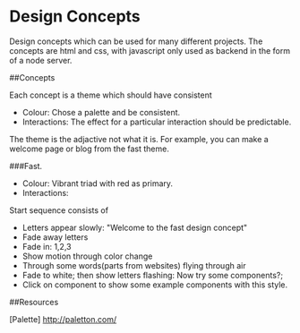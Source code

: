 ﻿# Design Concepts

Design concepts which can be used for many different projects. The concepts are html and css, with javascript only
used as backend in the form of a node server.

##Concepts

Each concept is a theme which should have consistent 

* Colour: Chose a palette and be consistent. 
* Interactions: The effect for a particular interaction should be predictable. 

The theme is the adjactive not what it is. For example, you can make a welcome page or blog from the fast theme. 

###Fast. 

* Colour: Vibrant triad with red as primary.
* Interactions: 

Start sequence consists of 
* Letters appear slowly: "Welcome to the fast design concept" 
* Fade away letters
* Fade in: 1,2,3 
* Show motion through color change 
* Through some words(parts from websites) flying through air
* Fade to white; then show letters flashing: Now try some components?;
* Click on component to show some example components with this style.


##Resources

[Palette] http://paletton.com/